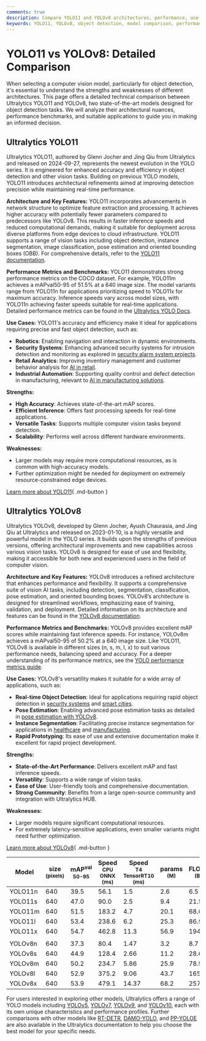 ```yaml
---
comments: true
description: Compare YOLO11 and YOLOv8 architectures, performance, use cases, and benchmarks. Discover which YOLO model fits your object detection needs.
keywords: YOLO11, YOLOv8, object detection, model comparison, performance benchmarks, YOLO series, computer vision, Ultralytics YOLO, YOLO architecture
---
```


# YOLO11 vs YOLOv8: Detailed Comparison

When selecting a computer vision model, particularly for object detection, it's essential to understand the strengths and weaknesses of different architectures. This page offers a detailed technical comparison between Ultralytics YOLO11 and YOLOv8, two state-of-the-art models designed for object detection tasks. We will analyze their architectural nuances, performance benchmarks, and suitable applications to guide you in making an informed decision.

<script async src="https://cdn.jsdelivr.net/npm/chart.js"></script>
<script defer src="../../javascript/benchmark.js"></script>

<canvas id="modelComparisonChart" width="1024" height="400" active-models='["YOLO11", "YOLOv8"]'></canvas>

## Ultralytics YOLO11

Ultralytics YOLO11, authored by Glenn Jocher and Jing Qiu from Ultralytics and released on 2024-09-27, represents the newest evolution in the YOLO series. It is engineered for enhanced accuracy and efficiency in object detection and other vision tasks. Building on previous YOLO models, YOLO11 introduces architectural refinements aimed at improving detection precision while maintaining real-time performance.

**Architecture and Key Features:**
YOLO11 incorporates advancements in network structure to optimize feature extraction and processing. It achieves higher accuracy with potentially fewer parameters compared to predecessors like YOLOv8. This results in faster inference speeds and reduced computational demands, making it suitable for deployment across diverse platforms from edge devices to cloud infrastructure. YOLO11 supports a range of vision tasks including object detection, instance segmentation, image classification, pose estimation and oriented bounding boxes (OBB). For comprehensive details, refer to the [YOLO11 documentation](https://docs.ultralytics.com/models/yolo11/).

**Performance Metrics and Benchmarks:**
YOLO11 demonstrates strong performance metrics on the COCO dataset. For example, YOLO11m achieves a mAPval50-95 of 51.5% at a 640 image size. The model variants range from YOLO11n for applications prioritizing speed to YOLO11x for maximum accuracy. Inference speeds vary across model sizes, with YOLO11n achieving faster speeds suitable for real-time applications. Detailed performance metrics can be found in the [Ultralytics YOLO Docs](https://docs.ultralytics.com/).

**Use Cases:**
YOLO11's accuracy and efficiency make it ideal for applications requiring precise and fast object detection, such as:

- **Robotics**: Enabling navigation and interaction in dynamic environments.
- **Security Systems**: Enhancing advanced security systems for intrusion detection and monitoring as explored in [security alarm system projects](https://www.ultralytics.com/blog/security-alarm-system-projects-with-ultralytics-yolov8).
- **Retail Analytics**: Improving inventory management and customer behavior analysis for [AI in retail](https://www.ultralytics.com/blog/achieving-retail-efficiency-with-ai).
- **Industrial Automation**: Supporting quality control and defect detection in manufacturing, relevant to [AI in manufacturing solutions](https://www.ultralytics.com/solutions/ai-in-manufacturing).

**Strengths:**

- **High Accuracy**: Achieves state-of-the-art mAP scores.
- **Efficient Inference**: Offers fast processing speeds for real-time applications.
- **Versatile Tasks**: Supports multiple computer vision tasks beyond detection.
- **Scalability**: Performs well across different hardware environments.

**Weaknesses:**

- Larger models may require more computational resources, as is common with high-accuracy models.
- Further optimization might be needed for deployment on extremely resource-constrained edge devices.

[Learn more about YOLO11](https://docs.ultralytics.com/models/yolo11/){ .md-button }

## Ultralytics YOLOv8

Ultralytics YOLOv8, developed by Glenn Jocher, Ayush Chaurasia, and Jing Qiu at Ultralytics and released on 2023-01-10, is a highly versatile and powerful model in the YOLO series. It builds upon the strengths of previous versions, offering architectural improvements and new capabilities across various vision tasks. YOLOv8 is designed for ease of use and flexibility, making it accessible for both new and experienced users in the field of computer vision.

**Architecture and Key Features:**
YOLOv8 introduces a refined architecture that enhances performance and flexibility. It supports a comprehensive suite of vision AI tasks, including detection, segmentation, classification, pose estimation, and oriented bounding boxes. YOLOv8’s architecture is designed for streamlined workflows, emphasizing ease of training, validation, and deployment. Detailed information on its architecture and features can be found in the [YOLOv8 documentation](https://docs.ultralytics.com/models/yolov8/).

**Performance Metrics and Benchmarks:**
YOLOv8 provides excellent mAP scores while maintaining fast inference speeds. For instance, YOLOv8m achieves a mAPval50-95 of 50.2% at a 640 image size. Like YOLO11, YOLOv8 is available in different sizes (n, s, m, l, x) to suit various performance needs, balancing speed and accuracy. For a deeper understanding of its performance metrics, see the [YOLO performance metrics guide](https://docs.ultralytics.com/guides/yolo-performance-metrics/).

**Use Cases:**
YOLOv8's versatility makes it suitable for a wide array of applications, such as:

- **Real-time Object Detection**: Ideal for applications requiring rapid object detection in [security systems](https://www.ultralytics.com/blog/security-alarm-system-projects-with-ultralytics-yolov8) and [smart cities](https://www.ultralytics.com/blog/computer-vision-ai-in-smart-cities).
- **Pose Estimation**: Enabling advanced pose estimation tasks as detailed in [pose estimation with YOLOv8](https://www.ultralytics.com/blog/pose-estimation-with-ultralytics-yolov8).
- **Instance Segmentation**: Facilitating precise instance segmentation for applications in [healthcare](https://www.ultralytics.com/solutions/ai-in-healthcare) and [manufacturing](https://www.ultralytics.com/solutions/ai-in-manufacturing).
- **Rapid Prototyping**: Its ease of use and extensive documentation make it excellent for rapid project development.

**Strengths:**

- **State-of-the-Art Performance**: Delivers excellent mAP and fast inference speeds.
- **Versatility**: Supports a wide range of vision tasks.
- **Ease of Use**: User-friendly tools and comprehensive documentation.
- **Strong Community**: Benefits from a large open-source community and integration with Ultralytics HUB.

**Weaknesses:**

- Larger models require significant computational resources.
- For extremely latency-sensitive applications, even smaller variants might need further optimization.

[Learn more about YOLOv8](https://docs.ultralytics.com/models/yolov8/){ .md-button }

| Model   | size<br><sup>(pixels) | mAP<sup>val<br>50-95 | Speed<br><sup>CPU ONNX<br>(ms) | Speed<br><sup>T4 TensorRT10<br>(ms) | params<br><sup>(M) | FLOPs<br><sup>(B) |
| ------- | --------------------- | -------------------- | ------------------------------ | ----------------------------------- | ------------------ | ----------------- |
| YOLO11n | 640                   | 39.5                 | 56.1                           | 1.5                                 | 2.6                | 6.5               |
| YOLO11s | 640                   | 47.0                 | 90.0                           | 2.5                                 | 9.4                | 21.5              |
| YOLO11m | 640                   | 51.5                 | 183.2                          | 4.7                                 | 20.1               | 68.0              |
| YOLO11l | 640                   | 53.4                 | 238.6                          | 6.2                                 | 25.3               | 86.9              |
| YOLO11x | 640                   | 54.7                 | 462.8                          | 11.3                                | 56.9               | 194.9             |
|         |                       |                      |                                |                                     |                    |                   |
| YOLOv8n | 640                   | 37.3                 | 80.4                           | 1.47                                | 3.2                | 8.7               |
| YOLOv8s | 640                   | 44.9                 | 128.4                          | 2.66                                | 11.2               | 28.6              |
| YOLOv8m | 640                   | 50.2                 | 234.7                          | 5.86                                | 25.9               | 78.9              |
| YOLOv8l | 640                   | 52.9                 | 375.2                          | 9.06                                | 43.7               | 165.2             |
| YOLOv8x | 640                   | 53.9                 | 479.1                          | 14.37                               | 68.2               | 257.8             |

For users interested in exploring other models, Ultralytics offers a range of YOLO models including [YOLOv5](https://docs.ultralytics.com/models/yolov5/), [YOLOv7](https://docs.ultralytics.com/models/yolov7/), [YOLOv9](https://docs.ultralytics.com/models/yolov9/), and [YOLOv10](https://docs.ultralytics.com/models/yolov10/), each with its own unique characteristics and performance profiles. Further comparisons with other models like [RT-DETR](https://docs.ultralytics.com/models/rtdetr/), [DAMO-YOLO](https://docs.ultralytics.com/compare/damo-yolo-vs-yolov8/), and [PP-YOLOE](https://docs.ultralytics.com/compare/pp-yoloe-vs-yolov9/) are also available in the Ultralytics documentation to help you choose the best model for your specific needs.
